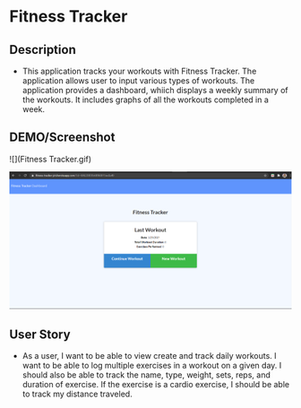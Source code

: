 # Fitness Tracker
## Description

* This application tracks your workouts with Fitness Tracker. The application allows user to input various types of workouts. The application provides a dashboard, whiich displays a weekly summary  of the workouts. It includes graphs of all the workouts completed in a week.

## DEMO/Screenshot

![](Fitness Tracker.gif)

<img src="assets\fitness-tracker.PNG">



## User Story

* As a user, I want to be able to view create and track daily workouts. I want to be able to log multiple exercises in a workout on a given day. I should also be able to track the name, type, weight, sets, reps, and duration of exercise. If the exercise is a cardio exercise, I should be able to track my distance traveled.
